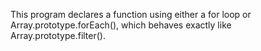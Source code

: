 This program declares a function using either a for loop or Array.prototype.forEach(), 
which behaves exactly like Array.prototype.filter(). 
